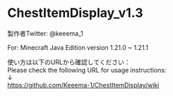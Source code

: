 # ChestItemDisplay_v1.3

製作者Twitter: @keeema_1

For: Minecraft Java Edition version 1.21.0 ~ 1.21.1

使い方は以下のURLから確認してください：  
Please check the following URL for usage instructions:  
↓  
https://github.com/Keeema-1/ChestItemDisplay/wiki
